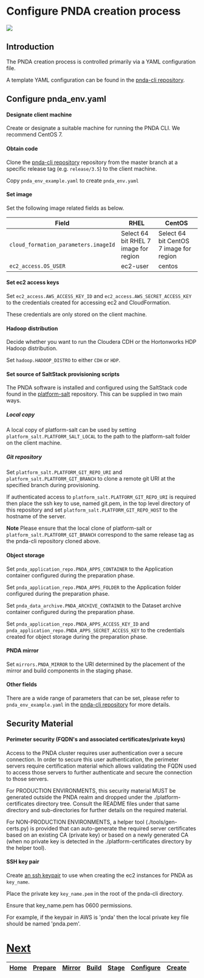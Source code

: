 # Configure PNDA creation process

![](../images/breadcrumbs-cfg.jpg)

## Introduction

The PNDA creation process is controlled primarily via a YAML configuration file.

A template YAML configuration can be found in the [pnda-cli repository](https://github.com/pndaproject/pnda-cli). 

## Configure pnda_env.yaml

#### Designate client machine

Create or designate a suitable machine for running the PNDA CLI. We recommend CentOS 7.

#### Obtain code

Clone the [pnda-cli repository](https://github.com/pndaproject/pnda-cli) repository from the master branch at a specific release tag (e.g. ```release/3.5```) to the client machine.

Copy ```pnda_env_example.yaml``` to create ```pnda_env.yaml```

#### Set image

Set the following image related fields as below.

| Field | RHEL | CentOS |
| --- | --- | --- |
|  `cloud_formation_parameters.imageId`  | Select 64 bit RHEL 7 image for region | Select 64 bit CentOS 7 image for region |
|  `ec2_access.OS_USER`  | ec2-user | centos | 

#### Set ec2 access keys

Set `ec2_access.AWS_ACCESS_KEY_ID` and `ec2_access.AWS_SECRET_ACCESS_KEY` to the credentials created for accessing ec2 and CloudFormation. 

These credentials are only stored on the client machine.

#### Hadoop distribution

Decide whether you want to run the Cloudera CDH or the Hortonworks HDP Hadoop distribution.

Set `hadoop.HADOOP_DISTRO` to either `CDH` or `HDP`.

#### Set source of SaltStack provisioning scripts

The PNDA software is installed and configured using the SaltStack code found in the [platform-salt](https://github.com/pndaproject/platform-salt) repository.  This can be supplied in two main ways.

##### Local copy

A local copy of platform-salt can be used by setting `platform_salt.PLATFORM_SALT_LOCAL` to the path to the platform-salt folder on the client machine.

##### Git repository

Set `platform_salt.PLATFORM_GIT_REPO_URI` and `platform_salt.PLATFORM_GIT_BRANCH` to clone a remote git URI at the specified branch during provisioning.
  
If authenticated access to `platform_salt.PLATFORM_GIT_REPO_URI` is required then place the ssh key to use, named git.pem, in the top level directory of this repository and set `platform_salt.PLATFORM_GIT_REPO_HOST` to the hostname of the server.

**Note** Please ensure that the local clone of platform-salt or  `platform_salt.PLATFORM_GIT_BRANCH` correspond to the same release tag as the pnda-cli repository cloned above.

#### Object storage

Set `pnda_application_repo.PNDA_APPS_CONTAINER` to the Application container configured during the preparation phase.

Set `pnda_application_repo.PNDA_APPS_FOLDER` to the Application folder configured during the preparation phase.

Set `pnda_data_archive.PNDA_ARCHIVE_CONTAINER` to the Dataset archive container configured during the preparation phase.

Set   `pnda_application_repo.PNDA_APPS_ACCESS_KEY_ID` and `pnda_application_repo.PNDA_APPS_SECRET_ACCESS_KEY` to the credentials created for object storage during the preparation phase.

#### PNDA mirror

Set `mirrors.PNDA_MIRROR` to the URI determined by the placement of the mirror and build components in the staging phase.

#### Other fields

There are a wide range of parameters that can be set, please refer to ```pnda_env_example.yaml``` in the [pnda-cli repository](https://github.com/pndaproject/pnda-cli) for more details.

## Security Material

#### Perimeter security (FQDN's and associated certificates/private keys)
Access to the PNDA cluster requires user authentication over a secure connection. In order to secure this user authentication, the perimeter servers require certification material which allows validating the FQDN used to access those servers to further authenticate and secure the connection to those servers.

For PRODUCTION ENVIRONMENTS, this security material MUST be generated outside the PNDA realm and dropped under the ./platform-certificates directory tree. Consult the README files under that same directory and sub-directories for further details on the required material.

For NON-PRODUCTION ENVIRONMENTS, a helper tool (./tools/gen-certs.py) is provided that can auto-generate the required server certificates based on an existing CA (private key) or based on a newly generated CA (when no private key is detected in the ./platform-certificates directory by the helper tool).

#### SSH key pair

Create [an ssh keypair](http://docs.aws.amazon.com/AWSEC2/latest/UserGuide/ec2-key-pairs.html) to use when creating the ec2 instances for PNDA as ```key_name```. 

Place the private key ```key_name.pem``` in the root of the pnda-cli directory. 

Ensure that key_name.pem has 0600 permissions. 

For example, if the keypair in AWS is 'pnda' then the local private key file should be named 'pnda.pem'.

# [Next](CREATE.md)

| [Home](../OVERVIEW.md) | [Prepare](PREPARE.md) | [Mirror](MIRROR.md) | [Build](BUILD.md) | [Stage](STAGE.md) | [Configure](CONFIGURE.md) | [Create](CREATE.md) | 
| --- | --- | --- | --- | --- | --- | --- |
